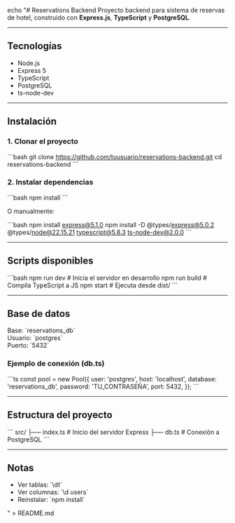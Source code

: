 echo "#  Reservations Backend
Proyecto backend para sistema de reservas de hotel, construido con **Express.js**, **TypeScript** y **PostgreSQL**.

---

##  Tecnologías

- Node.js
- Express 5
- TypeScript
- PostgreSQL
- ts-node-dev

---

##  Instalación

### 1. Clonar el proyecto

\`\`\`bash
git clone https://github.com/tuusuario/reservations-backend.git
cd reservations-backend
\`\`\`

### 2. Instalar dependencias

\`\`\`bash
npm install
\`\`\`

O manualmente:

\`\`\`bash
npm install express@5.1.0
npm install -D @types/express@5.0.2 @types/node@22.15.21 typescript@5.8.3 ts-node-dev@2.0.0
\`\`\`

---

##  Scripts disponibles

\`\`\`bash
npm run dev     # Inicia el servidor en desarrollo
npm run build   # Compila TypeScript a JS
npm start       # Ejecuta desde dist/
\`\`\`

---

##  Base de datos

Base: \`reservations_db\`  
Usuario: \`postgres\`  
Puerto: \`5432\`

### Ejemplo de conexión (db.ts)

\`\`\`ts
const pool = new Pool({
  user: 'postgres',
  host: 'localhost',
  database: 'reservations_db',
  password: 'TU_CONTRASEÑA',
  port: 5432,
});
\`\`\`

---

##  Estructura del proyecto

\`\`\`
src/
├── index.ts       # Inicio del servidor Express
├── db.ts          # Conexión a PostgreSQL
\`\`\`

---

##  Notas

- Ver tablas: \`\\dt\`
- Ver columnas: \`\\d users\`
- Reinstalar: \`npm install\`

" > README.md

